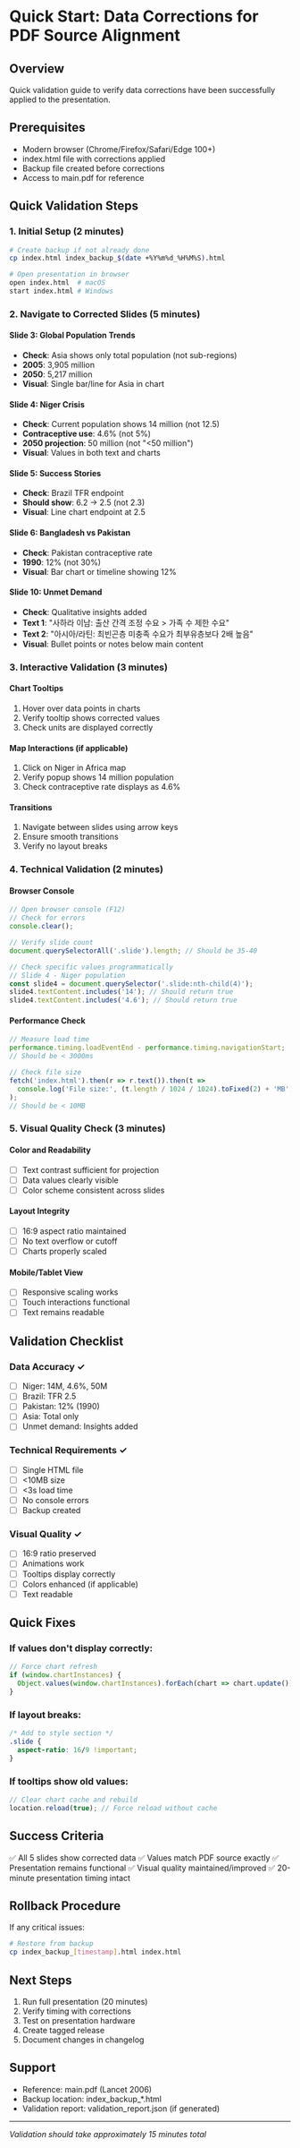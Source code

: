 # Quick Start: Data Corrections for PDF Source Alignment

## Overview
Quick validation guide to verify data corrections have been successfully applied to the presentation.

## Prerequisites
- Modern browser (Chrome/Firefox/Safari/Edge 100+)
- index.html file with corrections applied
- Backup file created before corrections
- Access to main.pdf for reference

## Quick Validation Steps

### 1. Initial Setup (2 minutes)
```bash
# Create backup if not already done
cp index.html index_backup_$(date +%Y%m%d_%H%M%S).html

# Open presentation in browser
open index.html  # macOS
start index.html # Windows
```

### 2. Navigate to Corrected Slides (5 minutes)

#### Slide 3: Global Population Trends
- **Check**: Asia shows only total population (not sub-regions)
- **2005**: 3,905 million
- **2050**: 5,217 million
- **Visual**: Single bar/line for Asia in chart

#### Slide 4: Niger Crisis
- **Check**: Current population shows 14 million (not 12.5)
- **Contraceptive use**: 4.6% (not 5%)
- **2050 projection**: 50 million (not "<50 million")
- **Visual**: Values in both text and charts

#### Slide 5: Success Stories
- **Check**: Brazil TFR endpoint
- **Should show**: 6.2 → 2.5 (not 2.3)
- **Visual**: Line chart endpoint at 2.5

#### Slide 6: Bangladesh vs Pakistan
- **Check**: Pakistan contraceptive rate
- **1990**: 12% (not 30%)
- **Visual**: Bar chart or timeline showing 12%

#### Slide 10: Unmet Demand
- **Check**: Qualitative insights added
- **Text 1**: "사하라 이남: 출산 간격 조정 수요 > 가족 수 제한 수요"
- **Text 2**: "아시아/라틴: 최빈곤층 미충족 수요가 최부유층보다 2배 높음"
- **Visual**: Bullet points or notes below main content

### 3. Interactive Validation (3 minutes)

#### Chart Tooltips
1. Hover over data points in charts
2. Verify tooltip shows corrected values
3. Check units are displayed correctly

#### Map Interactions (if applicable)
1. Click on Niger in Africa map
2. Verify popup shows 14 million population
3. Check contraceptive rate displays as 4.6%

#### Transitions
1. Navigate between slides using arrow keys
2. Ensure smooth transitions
3. Verify no layout breaks

### 4. Technical Validation (2 minutes)

#### Browser Console
```javascript
// Open browser console (F12)
// Check for errors
console.clear();

// Verify slide count
document.querySelectorAll('.slide').length; // Should be 35-40

// Check specific values programmatically
// Slide 4 - Niger population
const slide4 = document.querySelector('.slide:nth-child(4)');
slide4.textContent.includes('14'); // Should return true
slide4.textContent.includes('4.6'); // Should return true
```

#### Performance Check
```javascript
// Measure load time
performance.timing.loadEventEnd - performance.timing.navigationStart;
// Should be < 3000ms

// Check file size
fetch('index.html').then(r => r.text()).then(t =>
  console.log('File size:', (t.length / 1024 / 1024).toFixed(2) + 'MB')
);
// Should be < 10MB
```

### 5. Visual Quality Check (3 minutes)

#### Color and Readability
- [ ] Text contrast sufficient for projection
- [ ] Data values clearly visible
- [ ] Color scheme consistent across slides

#### Layout Integrity
- [ ] 16:9 aspect ratio maintained
- [ ] No text overflow or cutoff
- [ ] Charts properly scaled

#### Mobile/Tablet View
- [ ] Responsive scaling works
- [ ] Touch interactions functional
- [ ] Text remains readable

## Validation Checklist

### Data Accuracy ✓
- [ ] Niger: 14M, 4.6%, 50M
- [ ] Brazil: TFR 2.5
- [ ] Pakistan: 12% (1990)
- [ ] Asia: Total only
- [ ] Unmet demand: Insights added

### Technical Requirements ✓
- [ ] Single HTML file
- [ ] <10MB size
- [ ] <3s load time
- [ ] No console errors
- [ ] Backup created

### Visual Quality ✓
- [ ] 16:9 ratio preserved
- [ ] Animations work
- [ ] Tooltips display correctly
- [ ] Colors enhanced (if applicable)
- [ ] Text readable

## Quick Fixes

### If values don't display correctly:
```javascript
// Force chart refresh
if (window.chartInstances) {
  Object.values(window.chartInstances).forEach(chart => chart.update());
}
```

### If layout breaks:
```css
/* Add to style section */
.slide {
  aspect-ratio: 16/9 !important;
}
```

### If tooltips show old values:
```javascript
// Clear chart cache and rebuild
location.reload(true); // Force reload without cache
```

## Success Criteria
✅ All 5 slides show corrected data
✅ Values match PDF source exactly
✅ Presentation remains functional
✅ Visual quality maintained/improved
✅ 20-minute presentation timing intact

## Rollback Procedure
If any critical issues:
```bash
# Restore from backup
cp index_backup_[timestamp].html index.html
```

## Next Steps
1. Run full presentation (20 minutes)
2. Verify timing with corrections
3. Test on presentation hardware
4. Create tagged release
5. Document changes in changelog

## Support
- Reference: main.pdf (Lancet 2006)
- Backup location: index_backup_*.html
- Validation report: validation_report.json (if generated)

---
*Validation should take approximately 15 minutes total*